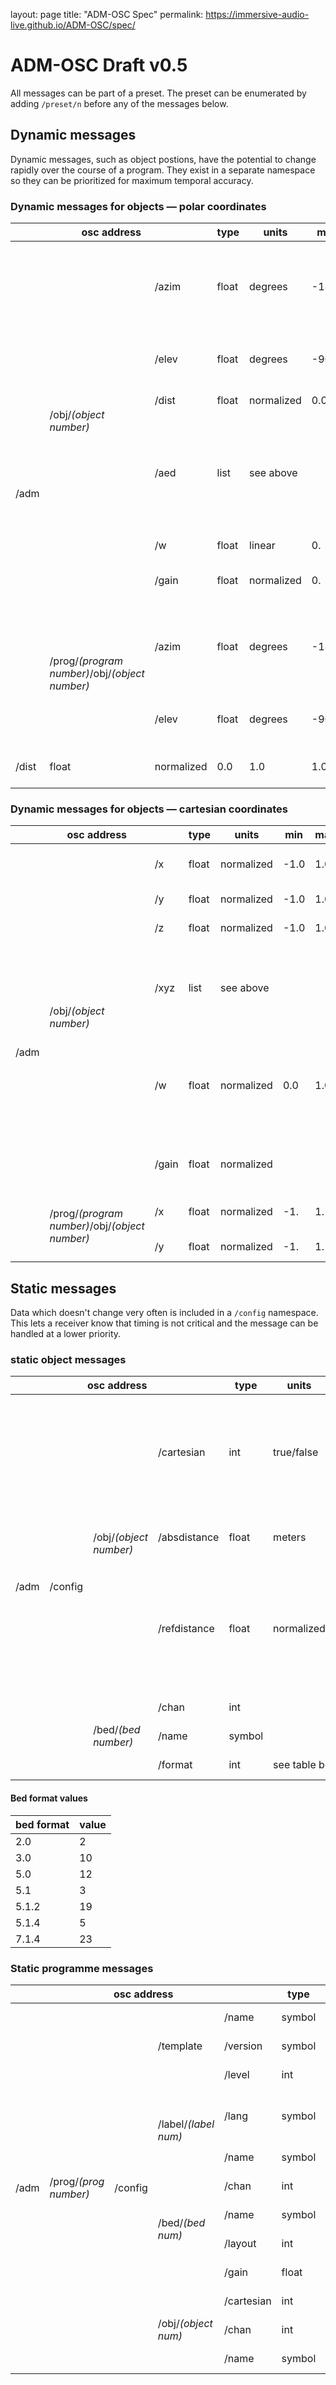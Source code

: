 layout: page
title: "ADM-OSC Spec"
permalink: https://immersive-audio-live.github.io/ADM-OSC/spec/

# ADM-OSC Draft v0.5
All messages can be part of a preset. The preset can be enumerated by adding `/preset/n` before any of the messages below.

## Dynamic messages
Dynamic messages, such as object postions, have the potential to change rapidly over the course of a program. They exist in a separate namespace so they can be prioritized for maximum temporal accuracy.

### Dynamic messages for objects &mdash; polar coordinates

<table>
    <thead>
        <tr>
            <th colspan=3>osc address</th>
            <th>type</th>
            <th>units</th>
            <th>min</th>
            <th>max</th>
            <th width="100px">default</th>
            <th width="500px">description</th>
            <th width="300px">example</th>
            <th>status</th>
        </tr>
    </thead>
    <tbody>
        <tr>
        <td rowspan=8>/adm</td>
            <td rowspan=6>/obj/<i>(object number)</i></td>
            <td>/azim</td>
            <td>float</td>
            <td>degrees</td>
            <td>-180.</td>
            <td>180.</td>
            <td>-</td>
            <td><b>azimuth</b> “theta - &#952;” of sound location. -90 is on the Right, 0 is in front.</td>
            <td>/adm/obj/4/azim -22.5</td>
            <td bgcolor="LightGreen">stable v0.4</td>
        </tr>
        <tr>
            <td>/elev</td>
            <td>float</td>
            <td>degrees</td>
            <td>-90.</td>
            <td>90.</td>
            <td>-</td>
            <td><b>elevation</b> “phi - &#632;” of sound location</td>
            <td>/adm/obj/4/elev 12.7</td>
            <td bgcolor="LightGreen">stable v0.4</td>
        </tr>
        <tr>
            <td>/dist</td>
            <td>float</td>
            <td>normalized</td>
            <td>0.0</td>
            <td>1.0</td>
            <td>1.0</td>
            <td><b>distance</b> “r” from origin</td>
            <td>/adm/obj/4/dist 0.9</td>
            <td bgcolor="LightGreen">stable v0.4</td>
        </tr>
        <tr>
            <td>/aed</td>
            <td>list</td>
            <td colspan=4>see above</td>
            <td>compact format enables synchronicity of position changes and also less network traffic</td>
            <td>/adm/obj/4/aed -22.5 12.7 0.9</td>
            <td bgcolor="LightGreen">stable v0.4</td>
        </tr>
        <tr>
            <td>/w</td>
            <td>float</td>
            <td>linear</td>
            <td>0.</td>
            <td></td>
            <td>0.0</td>
            <td>X-width</td>
            <td>/adm/obj/3/w 45.2</td>
            <td bgcolor="Pink"><a href="https://github.com/immersive-audio-live/ADM-OSC/issues/1">in progress</a></td>
        </tr>
        <tr>
            <td>/gain</td>
            <td>float</td>
            <td>normalized</td>
            <td>0.</td>
            <td></td>
            <td>1.0</td>
            <td>Apply a gain to the audio in the object.</td>
            <td>/adm/obj/3/gain 0.707</td>
            <td bgcolor="LightGreen">stable v0.4</td>
        </tr>
         <tr>
            <td rowspan=2>/prog/<i>(program number)</i>/obj/<i>(object number)</i></td>
            <td>/azim</td>
            <td>float</td>
            <td>degrees</td>
            <td>-180.</td>
            <td>180.</td>
            <td>-</td>
            <td><b>azimuth</b> “theta - &#952;” of sound location. -90 is on the Right, 0 is in front.</td>
            <td>/adm/prog/2/obj/4/azim -22.5</td>
            <td bgcolor="LightYellow"><b>proposed v0.5</b></td>
        </tr>
         <tr>
            <td>/elev</td>
            <td>float</td>
            <td>degrees</td>
            <td>-90.</td>
            <td>90.</td>
            <td>-</td>
            <td><b>elevation</b> “phi - &#632;” of sound location</td>
            <td>/adm/prog/2/obj/4/elev 12.7</td>
            <td bgcolor="LightYellow"><b>proposed v0.5</b></td>
        </tr>
        <tr>
            <td>/dist</td>
            <td>float</td>
            <td>normalized</td>
            <td>0.0</td>
            <td>1.0</td>
            <td>1.0</td>
            <td><b>distance</b> “r” from origin</td>
            <td>/adm/prog/2/obj/4/dist 0.9</td>
            <td bgcolor="LightYellow"><b>proposed v0.5</b></td>
        </tr>
    </tbody>
</table>

### Dynamic messages for objects &mdash; cartesian coordinates

<table>
    <thead>
        <tr>
            <th colspan=3>osc address</th>
            <th>type</th>
            <th>units</th>
            <th>min</th>
            <th>max</th>
            <th>default</th>
            <th width="500px">description</th>
            <th width="300px">example</th>
            <th>status</th>
        </tr>
    </thead>
    <tbody>
        <tr>
            <td rowspan=8>/adm</td>
            <td rowspan=6>/obj/<i>(object number)</i></td>
            <td>/x</td>
            <td>float</td>
            <td>normalized</td>
            <td>-1.0</td>
            <td>1.0</td>
            <td>0.0</td>
            <td>left/right dimension. -1 is left</td>
            <td>/adm/obj/4/x -0.9</td>
            <td bgcolor="LightGreen">stable v0.4</td>
        </tr>
        <tr>
            <td>/y</td>
            <td>float</td>
            <td>normalized</td>
            <td>-1.0</td>
            <td>1.0</td>
            <td>0.0</td>
            <td>front/back dimension</td>
            <td>/adm/obj/4/y 0.15</td>
            <td bgcolor="LightGreen">stable v0.4</td>
        </tr>
        <tr>
            <td>/z</td>
            <td>float</td>
            <td>normalized</td>
            <td>-1.0</td>
            <td>1.0</td>
            <td>0.0</td>
            <td>top/bottom dimension</td>
            <td>/adm/obj/4/z 0.7</td>
            <td bgcolor="LightGreen">stable v0.4</td>
        </tr>
         <tr>
            <td>/xyz</td>
            <td>list</td>
            <td colspan=4>see above</td>
            <td>compact format enables synchronicity of position changes and also less network traffic</td>
            <td>/adm/obj/4/xyz -0.9 0.15 0.7</td>
            <td bgcolor="LightGreen">stable v0.4</td>
        </tr>
            <td>/w</td>
            <td>float</td>
            <td>normalized</td>
            <td>0.0</td>
            <td>1.0</td>
            <td>0.0</td>
            <td>When mapped to ADM, companion sub-elements depth and height are also included but set to 0.0</td>
            <td>/adm/obj/3/w 45.2</td>
            <td bgcolor="LightYellow"><b>proposed v0.5</b></td>
        </tr>
        <tr>
            <td>/gain</td>
            <td>float</td>
            <td>normalized</td>
            <td></td>
            <td></td>
            <td>Apply a gain to the audio in the object.</td>
            <td>/adm/obj/3/gain 0.707</td>
            <td bgcolor="LightGreen">stable v0.4</td>
        </tr>
        <tr>
            <td rowspan=2>/prog/<i>(program number)</i>/obj/<i>(object number)</i></td>
            <td>/x</td>
            <td>float</td>
            <td>normalized</td>
            <td>-1.</td>
            <td>1.</td>
            <td>left/right dimension. -1 is left</td>
            <td>/adm/obj/4/x -0.9</td>
            <td bgcolor="LightYellow"><b>proposed v0.5</b></td>
        </tr>
         <tr>
            <td>/y</td>
            <td>float</td>
            <td>normalized</td>
            <td>-1.</td>
            <td>1.</td>
            <td>front/back dimension</td>
            <td>/adm/obj/4/y 0.15</td>
            <td bgcolor="LightYellow"><b>proposed v0.5</b></td>
        </tr>
    </tbody>
</table>

## Static messages

Data which doesn't change very often is included in a `/config` namespace. This lets a receiver know that timing is not critical and the message can be handled at a lower priority.

### static object messages

<table>
    <thead>
        <tr>
            <th colspan=4>osc address</th>
            <th>type</th>
            <th>units</th>
            <th>min</th>
            <th>max</th>
            <th width="500px">description</th>
            <th width="300px">example</th>
            <th>status</th>
        </tr>
    </thead>
    <tbody>
        <tr>
            <td rowspan=8>/adm</td>
            <td rowspan=6>/config</td>
            <td rowspan=3>/obj/<i>(object number)</i></td>
            <td>/cartesian</td>
            <td>int</td>
            <td>true/false</td>
            <td>0</td>
            <td>1</td>
            <td>If the flag is set to 1, Cartesian coordinates are used. Otherwise spherical coordinates are used.</td>
            <td>/adm/config/obj/1/cartesian 0</td>
            <td bgcolor="LightGreen">stable v0.4</td>
        </tr>
        <tr>
            <td>/absdistance</td>
            <td>float</td>
            <td>meters</td>
            <td></td>
            <td></td>
            <td>Distance signified by a normalized value of 1</td>
            <td>/adm/config/obj/1/absdistance 21.3</td>
            <td bgcolor="LightYellow"><b>proposed v0.5</b></td>
        </tr>
         <tr>
            <td>/refdistance</td>
            <td>float</td>
            <td>normalized</td>
            <td>0.</td>
            <td>1</td>
            <td>Distance where dimensionless rendering is replaced with with physics-based rendering. (default = 1.0)</td>
            <td>/adm/config/obj/1/refdistance 0.2</td>
            <td bgcolor="LightYellow"><b>proposed v0.5</b></td>
        </tr>
        <tr>
            <td rowspan=3>/bed/<i>(bed number)</i></td>
            <td>/chan</td>
            <td>int</td>
            <td></td>
            <td></td>
            <td></td>
            <td></td>
            <td></td>
            <td bgcolor="LightYellow"><b>proposed v0.5</b></td>
        </tr>
         <tr>
            <td>/name</td>
            <td>symbol</td>
             <td></td>
            <td></td>
            <td></td>
            <td></td>
            <td></td>
            <td bgcolor="LightYellow"><b>proposed v0.5</b></td>
        </tr>
         <tr>
            <td>/format</td>
            <td>int</td>
            <td colspan=4>see table below</td>
            <td></td>
            <td bgcolor="LightYellow"><b>proposed v0.5</b></td>
        </tr>
     </tbody>
</table>  

#### Bed format values
<table>
    <thead>
        <tr>
            <th>bed format</th>
            <th>value</th>
        </tr>
    </thead>
    <tbody>
    <tr>
        <td>2.0</td>
        <td>2</td>
    <tr>
    <tr>
        <td>3.0</td>
        <td>10</td>
    <tr>
    <tr>
        <td>5.0</td>
        <td>12</td>
    <tr>
    <tr>
        <td>5.1</td>
        <td>3</td>
    <tr>
    <tr>
        <td>5.1.2</td>
        <td>19</td>
    <tr>
    <tr>
        <td>5.1.4</td>
        <td>5</td>
    <tr>
    <tr>
        <td>7.1.4</td>
        <td>23</td>
    <tr>
    </tbody>
</table>

### Static programme messages

<table>
    <thead>
        <tr>
            <th colspan=5>osc address</th>
            <th>type</th>
            <th>units</th>
            <th>min</th>
            <th>max</th>
            <th width="500px">description</th>
            <th width="300px">example</th>
            <th>status</th>
        </tr>
    </thead>
    <tbody>
        <tr>
            <td rowspan=13>/adm</td>
            <td rowspan=13>/prog/<i>(prog number)</i></td>
            <td rowspan=13>/config</i></td>
            <td rowspan=3>/template</td>
            <td>/name</td>
            <td>symbol</td>
            <td></td>
            <td></td>
            <td></td>
            <td></td>
            <td>/adm/prog/2/template/name "English AD"</td>
            <td bgcolor="LightYellow"><b>proposed v0.5</b></td>
        </tr>
        <tr>
            <td>/version</td>
            <td>symbol</td>
            <td>x.x.x</td>
            <td></td>
            <td></td>
            <td></td>
            <td>/adm/prog/2/template/version 3.2.1</td>
            <td bgcolor="LightYellow"><b>proposed v0.5</b></td>
        </tr>
            <td>/level</td>
            <td>int</td>
            <td></td>
            <td></td>
            <td></td>
            <td></td>
            <td>/adm/prog/2/template/format 23</td>
            <td bgcolor="LightYellow"><b>proposed v0.5</b></td>
        </tr>
        <tr>
            <td rowspan=2>/label/<i>(label num)</i></td>
            <td>/lang</td>
            <td>symbol</td>
            <td>ISO 639-1?</td>
            <td></td>
            <td></td>
            <td>Used for local language labeling</td>
            <td>/adm/prog/2/label/3/lang FR</td>
            <td bgcolor="LightYellow"><b>proposed v0.5</b></td>
        </tr>
        <tr>
         <td>/name</td>
            <td>symbol</td>
            <td></td>
            <td></td>
            <td></td>
            <td></td>
            <td>/adm/prog/2/label/3/name "name"</td>
            <td bgcolor="LightYellow"><b>proposed v0.5</b></td>
        </tr>
        <tr>
            <td rowspan=4>/bed/<i>(bed num)</i></td>
            <td>/chan</td>
            <td>int</td>
            <td></td>
            <td></td>
            <td></td>
            <td></td>
            <td>/adm/prog/2/bed/1/chan</td>
            <td bgcolor="LightYellow"><b>proposed v0.5</b></td>
        </tr>
        <tr>
            <td>/name</td>
            <td>symbol</td>
            <td></td>
            <td></td>
            <td></td>
            <td></td>
            <td>/adm/prog/2/bed/1/name "name"</td>
            <td bgcolor="LightYellow"><b>proposed v0.5</b></td>
        </tr>
        <td>/layout</td>
            <td>int</td>
            <td></td>
            <td></td>
            <td></td>
            <td></td>
            <td>/adm/prog/2/bed/1/layout</td>
            <td bgcolor="LightYellow"><b>proposed v0.5</b></td>
        </tr>
        <td>/gain</td>
            <td>float</td>
            <td>0.0</td>
            <td></td>
            <td></td>
            <td>1.0</td>
            <td>/adm/prog/2/bed/1/gain 0.7</td>
            <td bgcolor="LightYellow"><b>proposed v0.5</b></td>
        </tr>
        <tr>
            <td rowspan=4>/obj/<i>(object num)</i></td>
            <td>/cartesian</td>
            <td>int</td>
            <td>true/false</td>
            <td>0</td>
            <td>1</td>
            <td></td>
            <td>/adm/prog/2/obj/5/cartesian 1</td>
            <td bgcolor="LightYellow"><b>proposed v0.5</b></td>
        </tr>
        <tr>
            <td>/chan</td>
            <td>int</td>
            <td></td>
            <td></td>
            <td></td>
            <td></td>
            <td>/adm/prog/2/obj/6/chan 7</td>
            <td bgcolor="LightYellow"><b>proposed v0.5</b></td>
        </tr>
        <tr>
            <td>/name</td>
            <td>symbol</td>
            <td></td>
            <td></td>
            <td></td>
            <td></td>
            <td>/adm/prog/2/obj/7/name "name"</td>
            <td bgcolor="LightYellow"><b>proposed v0.5</b></td>
        </tr>
    </tbody>
</table> 
